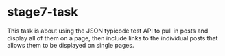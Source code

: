 # stage7-task
This task is about using the JSON typicode test API to pull in posts and display all of them on a page, then include links to the individual posts that allows them to be displayed on single pages.
